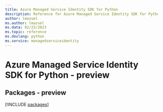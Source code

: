 ```yaml
---
title: Azure Managed Service Identity SDK for Python
description: Reference for Azure Managed Service Identity SDK for Python
author: lmazuel
ms.author: lmazuel
ms.data: 02/23/2023
ms.topic: reference
ms.devlang: python
ms.service: managedserviceidentity
---
```

# Azure Managed Service Identity SDK for Python - preview
## Packages - preview
[!INCLUDE [packages](managed-service-identity-index.md)]